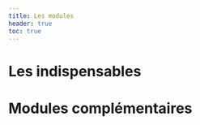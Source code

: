 ```yaml
---
title: Les modules
header: true
toc: true
---
```


# Les indispensables


# Modules complémentaires

